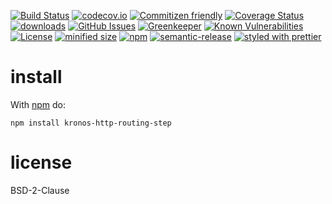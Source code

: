 [![Build Status](https://secure.travis-ci.org/Kronos-Integration/kronos-http-routing-step.png)](http://travis-ci.org/Kronos-Integration/kronos-http-routing-step)
[![codecov.io](http://codecov.io/github/Kronos-Integration/kronos-http-routing-step/coverage.svg?branch=master)](http://codecov.io/github/Kronos-Integration/kronos-http-routing-step?branch=master)
[![Commitizen friendly](https://img.shields.io/badge/commitizen-friendly-brightgreen.svg)](http://commitizen.github.io/cz-cli/)
[![Coverage Status](https://coveralls.io/repos/Kronos-Integration/kronos-http-routing-step/badge.svg)](https://coveralls.io/r/Kronos-Integration/kronos-http-routing-step)
[![downloads](http://img.shields.io/npm/dm/kronos-http-routing-step.svg?style=flat-square)](https://npmjs.org/package/kronos-http-routing-step)
[![GitHub Issues](https://img.shields.io/github/issues/Kronos-Integration/kronos-http-routing-step.svg?style=flat-square)](https://github.com/Kronos-Integration/kronos-http-routing-step/issues)
[![Greenkeeper](https://badges.greenkeeper.io/Kronos-Integration/kronos-http-routing-step.svg)](https://greenkeeper.io/)
[![Known Vulnerabilities](https://snyk.io/test/github/Kronos-Integration/kronos-http-routing-step/badge.svg)](https://snyk.io/test/github/Kronos-Integration/kronos-http-routing-step)
[![License](https://img.shields.io/badge/License-BSD%203--Clause-blue.svg)](https://opensource.org/licenses/BSD-3-Clause)
[![minified size](https://badgen.net/bundlephobia/min/kronos-http-routing-step)](https://bundlephobia.com/result?p=kronos-http-routing-step)
[![npm](https://img.shields.io/npm/v/kronos-http-routing-step.svg)](https://www.npmjs.com/package/kronos-http-routing-step)
[![semantic-release](https://img.shields.io/badge/%20%20%F0%9F%93%A6%F0%9F%9A%80-semantic--release-e10079.svg)](https://github.com/Kronos-Integration/kronos-http-routing-step)
[![styled with prettier](https://img.shields.io/badge/styled_with-prettier-ff69b4.svg)](https://github.com/prettier/prettier)

install
=======


With [npm](http://npmjs.org) do:

```shell
npm install kronos-http-routing-step
```

license
=======

BSD-2-Clause
